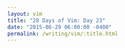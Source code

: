 ```yaml
---
layout: vim
title: "28 Days of Vim: Day 23"
date: "2015-06-29 06:00:00 -0400"
permalink: /writing/vim/:title.html
---
```


